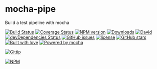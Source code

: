# mocha-pipe
Build a test pipeline with mocha

[![Build Status](https://travis-ci.org/djorg83/mocha-pipe.svg?branch=master)](https://travis-ci.org/djorg83/mocha-pipe) [![Coverage Status](https://coveralls.io/repos/djorg83/mocha-pipe/badge.svg?branch=master)](https://coveralls.io/r/djorg83/mocha-pipe?branch=master) [![NPM version](http://img.shields.io/npm/v/mocha-pipe.svg)](https://www.npmjs.com/package/mocha-pipe)
[![Downloads](https://img.shields.io/npm/dm/mocha-pipe.svg)](https://www.npmjs.com/package/mocha-pipe)
[![David](https://img.shields.io/david/djorg83/mocha-pipe.svg?maxAge=2592000)](https://github.com/djorg83/mocha-pipe)
[![devDependencies Status](https://david-dm.org/djorg83/mocha-pipe/dev-status.svg)](https://david-dm.org/djorg83/mocha-pipe?type=dev)
[![GitHub issues](https://img.shields.io/github/issues/djorg83/mocha-pipe.svg?maxAge=2592000)](https://github.com/djorg83/mocha-pipe)
[![license](https://img.shields.io/github/license/djorg83/mocha-pipe.svg?maxAge=2592000)](https://github.com/djorg83/mocha-pipe)
[![GitHub stars](https://img.shields.io/github/stars/djorg83/mocha-pipe.svg?style=social&label=Star&maxAge=2592000)](https://github.com/djorg83/mocha-pipe)
[![Built with love](https://img.shields.io/badge/built%20with-love-ff69b4.svg)](https://img.shields.io/badge/built%20with-love-ff69b4.svg)
[![Powered by mocha](https://img.shields.io/badge/powered%20by-mocha-yellowgreen.svg)](https://img.shields.io/badge/powered%20by-mocha-yellowgreen.svg)

[![Gittip](http://img.shields.io/gittip/djorg83.svg)](https://www.gittip.com/djorg83/)


[![NPM](https://nodei.co/npm/mocha-pipe.png?downloads=true&stars=true)](https://nodei.co/npm/mocha-pipe/)
